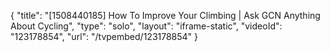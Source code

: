 {
    "title": "[1508440185] How To Improve Your Climbing | Ask GCN Anything About Cycling",
    "type": "solo",
    "layout": "iframe-static",
    "videoId": "123178854",
    "url": "\/tvpembed\/123178854"
}